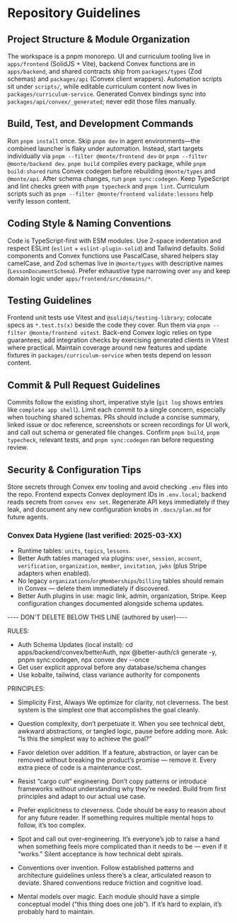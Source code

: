 # Repository Guidelines

## Project Structure & Module Organization
 The workspace is a pnpm monorepo. UI and curriculum tooling live in `apps/frontend` (SolidJS + Vite), backend Convex functions are in `apps/backend`, and shared contracts ship from `packages/types` (Zod schemas) and `packages/api` (Convex client wrappers). Automation scripts sit under `scripts/`, while editable curriculum content now lives in `packages/curriculum-service`. Generated Convex bindings sync into `packages/api/convex/_generated`; never edit those files manually.

## Build, Test, and Development Commands
Run `pnpm install` once. Skip `pnpm dev` in agent environments—the combined launcher is flaky under automation. Instead, start targets individually via `pnpm --filter @monte/frontend dev` or `pnpm --filter @monte/backend dev`. `pnpm build` compiles every package, while `pnpm build:shared` runs Convex codegen before rebuilding `@monte/types` and `@monte/api`. After schema changes, run `pnpm sync:codegen`. Keep TypeScript and lint checks green with `pnpm typecheck` and `pnpm lint`. Curriculum scripts such as `pnpm --filter @monte/frontend validate:lessons` help verify lesson content.

## Coding Style & Naming Conventions
Code is TypeScript-first with ESM modules. Use 2-space indentation and respect ESLint (`eslint` + `eslint-plugin-solid`) and Tailwind defaults. Solid components and Convex functions use PascalCase, shared helpers stay camelCase, and Zod schemas live in `@monte/types` with descriptive names (`LessonDocumentSchema`). Prefer exhaustive type narrowing over `any` and keep domain logic under `apps/frontend/src/domains/*`.

## Testing Guidelines
 Frontend unit tests use Vitest and `@solidjs/testing-library`; colocate specs as `*.test.ts(x)` beside the code they cover. Run them via `pnpm --filter @monte/frontend vitest`. Back-end Convex logic relies on type guarantees; add integration checks by exercising generated clients in Vitest where practical. Maintain coverage around new features and update fixtures in `packages/curriculum-service` when tests depend on lesson content.

## Commit & Pull Request Guidelines
Commits follow the existing short, imperative style (`git log` shows entries like `complete app shell`). Limit each commit to a single concern, especially when touching shared schemas. PRs should include a concise summary, linked issue or doc reference, screenshots or screen recordings for UI work, and call out schema or generated file changes. Confirm `pnpm build`, `pnpm typecheck`, relevant tests, and `pnpm sync:codegen` ran before requesting review.

## Security & Configuration Tips
Store secrets through Convex env tooling and avoid checking `.env` files into the repo. Frontend expects Convex deployment IDs in `.env.local`; backend reads secrets from `convex env set`. Regenerate API keys immediately if they leak, and document any new configuration knobs in `.docs/plan.md` for future agents.

### Convex Data Hygiene (last verified: 2025-03-XX)
- Runtime tables: `units`, `topics`, `lessons`.
- Better Auth tables managed via plugins: `user`, `session`, `account`, `verification`, `organization`, `member`, `invitation`, `jwks` (plus Stripe adapters when enabled).
- No legacy `organizations`/`orgMemberships`/`billing` tables should remain in Convex — delete them immediately if discovered.
- Better Auth plugins in use: magic link, admin, organization, Stripe. Keep configuration changes documented alongside schema updates.

---- DON'T DELETE BELOW THIS LINE (authored by user)----

RULES:
- Auth Schema Updates (local install): cd apps/backend/convex/betterAuth, npx @better-auth/cli generate -y, pnpm sync:codegen, npx convex dev --once
- Get user explicit approval before any database/schema changes
- Use kobalte, tailwind, class variance authority for components


PRINCIPLES:
- Simplicity First, Always
We optimize for clarity, not cleverness. The best system is the simplest one that accomplishes the goal cleanly.

- Question complexity, don’t perpetuate it.
When you see technical debt, awkward abstractions, or tangled logic, pause before adding more. Ask: “Is this the simplest way to achieve the goal?”

- Favor deletion over addition.
If a feature, abstraction, or layer can be removed without breaking the product’s promise — remove it. Every extra piece of code is a maintenance cost.

- Resist “cargo cult” engineering.
Don’t copy patterns or introduce frameworks without understanding why they’re needed. Build from first principles and adapt to our actual use case.

- Prefer explicitness to cleverness.
Code should be easy to reason about for any future reader. If something requires multiple mental hops to follow, it’s too complex.

- Spot and call out over-engineering.
It’s everyone’s job to raise a hand when something feels more complicated than it needs to be — even if it “works.” Silent acceptance is how technical debt spirals.

- Conventions over invention.
Follow established patterns and architecture guidelines unless there’s a clear, articulated reason to deviate. Shared conventions reduce friction and cognitive load.

- Mental models over magic.
Each module should have a simple conceptual model (“this thing does one job”). If it’s hard to explain, it’s probably hard to maintain.
